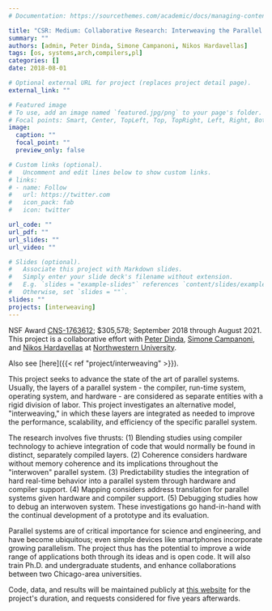 ```yaml
---
# Documentation: https://sourcethemes.com/academic/docs/managing-content/

title: "CSR: Medium: Collaborative Research: Interweaving the Parallel Software/Hardware Stack"
summary: ""
authors: [admin, Peter Dinda, Simone Campanoni, Nikos Hardavellas]
tags: [os, systems,arch,compilers,pl]
categories: []
date: 2018-08-01

# Optional external URL for project (replaces project detail page).
external_link: ""

# Featured image
# To use, add an image named `featured.jpg/png` to your page's folder.
# Focal points: Smart, Center, TopLeft, Top, TopRight, Left, Right, BottomLeft, Bottom, BottomRight.
image:
  caption: ""
  focal_point: ""
  preview_only: false

# Custom links (optional).
#   Uncomment and edit lines below to show custom links.
# links:
# - name: Follow
#   url: https://twitter.com
#   icon_pack: fab
#   icon: twitter

url_code: ""
url_pdf: ""
url_slides: ""
url_video: ""

# Slides (optional).
#   Associate this project with Markdown slides.
#   Simply enter your slide deck's filename without extension.
#   E.g. `slides = "example-slides"` references `content/slides/example-slides.md`.
#   Otherwise, set `slides = ""`.
slides: ""
projects: [interweaving]
---
```


NSF Award [CNS-1763612](https://www.nsf.gov/awardsearch/showAward?AWD_ID=1763612&HistoricalAwards=false);
$305,578; September 2018 through August 2021. This project is a collaborative effort with
[Peter Dinda](http://pdinda.org), [Simone Campanoni](https://users.cs.northwestern.edu/~simonec/), and [Nikos Hardavellas](https://users.cs.northwestern.edu/~hardav/)
at [Northwestern University](https://northwestern.edu).

Also see [here]({{< ref "project/interweaving" >}}).

This project seeks to advance the state of the art of parallel systems.
Usually, the layers of a parallel system - the compiler, run-time system,
operating system, and hardware - are considered as separate entities with
a rigid division of labor. This project investigates an alternative model,
"interweaving," in which these layers are integrated as needed to improve the
performance, scalability, and efficiency of the specific parallel system.

The research involves five thrusts: (1) Blending studies using compiler
technology to achieve integration of code that would normally be found in
distinct, separately compiled layers. (2) Coherence considers hardware without
memory coherence and its implications throughout the "interwoven" parallel
system. (3) Predictability studies the integration of hard real-time behavior
into a parallel system through hardware and compiler support. (4) Mapping
considers address translation for parallel systems given hardware and compiler
support. (5) Debugging studies how to debug an interwoven system. These
investigations go hand-in-hand with the continual development of a prototype
and its evaluation.

Parallel systems are of critical importance for science and engineering, and
have become ubiquitous; even simple devices like smartphones incorporate
growing parallelism. The project thus has the potential to improve a wide range
of applications both through its ideas and is open code. It will also train
Ph.D. and undergraduate students, and enhance collaborations between two
Chicago-area universities.

Code, data, and results will be maintained publicly at [this website](http://interweaving.org)
for the project's duration, and requests considered for five years afterwards.
